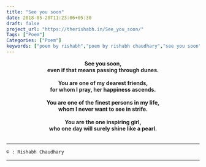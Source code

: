 ```yaml
---
title: "See you soon"
date: 2018-05-20T11:23:06+05:30
draft: false
project_url: "https://therishabh.in/See_you_soon/"
Tags: ["Poem"]
Categories: ["Poem"]
keywords: ["poem by rishabh","poem by rishabh chaudhary","see you soon"]
---
```



<center>
<b>
See you soon,<br>
even if that means passing through dunes.<br><br>
You are one of my dearest friends,<br>
for whom I pray, her happiness ascends.<br><br>
You are one of the finest persons in my life,<br>
whom I never want to see in strife.<br><br>
You are the one inspiring girl,<br>
who one day will surely shine like a pearl.<br><br>
</b></center>

___________________________________________
```
© : Rishabh Chaudhary
```

___________________________________________
